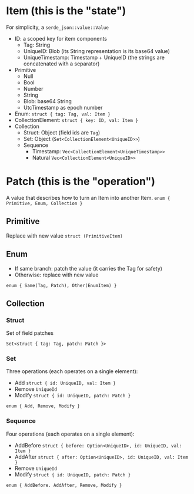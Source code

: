 # Item (this is the "state")

For simplicity, a `serde_json::value::Value`

- ID: a scoped key for item components
  - Tag: String
  - UniqueID: Blob (its String representation is its base64 value)
  - UniqueTimestamp: Timestamp + UniqueID (the strings are concatenated with a separator)
- Primitive
  - Null
  - Bool
  - Number
  - String
  - Blob: base64 String
  - UtcTimestamp as epoch number
- Enum: `struct { tag: Tag, val: Item }`
- CollectionElement: `struct { key: ID, val: Item }`
- Collection
  - Struct: Object (field ids are `Tag`)
  - Set: Object (`Set<CollectionElement<UniqueID>>`)
  - Sequence
    - Timestamp: `Vec<CollectionElement<UniqueTimestamp>>`
    - Natural `Vec<CollectionElement<UniqueID>>`

# Patch (this is the "operation")

A value that describes how to turn an Item into another Item.
`enum { Primitive, Enum, Collection }`

## Primitive

Replace with new value
`struct (PrimitiveItem)`

## Enum

- If same branch: patch the value (it carries the Tag for safety)
- Otherwise: replace with new value

`enum { Same(Tag, Patch), Other(EnumItem) }`

## Collection

### Struct

Set of field patches

`Set<struct { tag: Tag, patch: Patch }>`

### Set

Three operations (each operates on a single element):

- Add `struct { id: UniqueID, val: Item }`
- Remove `UniqueId`
- Modify `struct { id: UniqueID, patch: Patch }`

`enum { Add, Remove, Modify }`

### Sequence

Four operations (each operates on a single element):

- AddBefore `struct { before: Option<UniqueID>, id: UniqueID, val: Item }`
- AddAfter `struct { after: Option<UniqueID>, id: UniqueID, val: Item }`
- Remove `UniqueId`
- Modify `struct { id: UniqueID, patch: Patch }`

`enum { AddBefore. AddAfter, Remove, Modify }`

